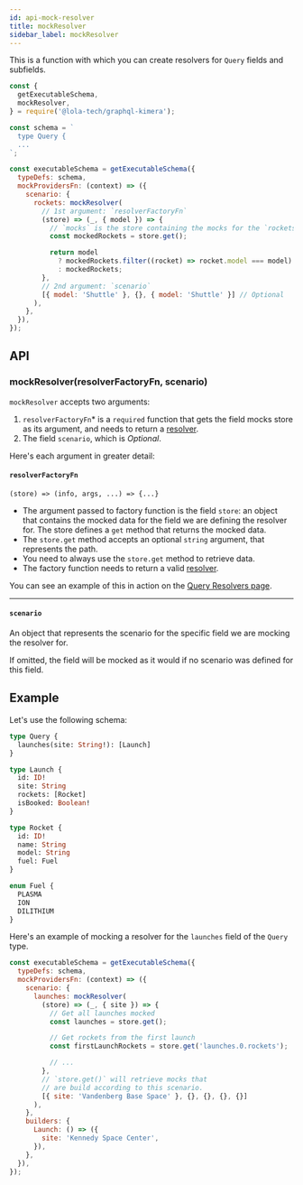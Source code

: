 ```yaml
---
id: api-mock-resolver
title: mockResolver
sidebar_label: mockResolver
---
```


This is a function with which you can create resolvers for `Query` fields and subfields.

```js {3,15-28}
const {
  getExecutableSchema,
  mockResolver,
} = require('@lola-tech/graphql-kimera');

const schema = `
  type Query {
  ...
`;

const executableSchema = getExecutableSchema({
  typeDefs: schema,
  mockProvidersFn: (context) => ({
    scenario: {
      rockets: mockResolver(
        // 1st argument: `resolverFactoryFn`
        (store) => (_, { model }) => {
          // `mocks` is the store containing the mocks for the `rockets` field.
          const mockedRockets = store.get();

          return model
            ? mockedRockets.filter((rocket) => rocket.model === model)
            : mockedRockets;
        },
        // 2nd argument: `scenario`
        [{ model: 'Shuttle' }, {}, { model: 'Shuttle' }] // Optional
      ),
    },
  }),
});
```

## API

### mockResolver(resolverFactoryFn, scenario)

`mockResolver` accepts two arguments:

1. `resolverFactoryFn`\* is a `required` function that gets the field mocks store as its argument, and needs to return a [resolver](/graphql-kimera/docs/glossary#resolver).
2. The field `scenario`, which is _Optional_.

Here's each argument in greater detail:

#### `resolverFactoryFn`

`(store) => (info, args, ...) => {...}`

- The argument passed to factory function is the field `store`: an object that contains the mocked data for the field we are defining the resolver for. The store defines a `get` method that returns the mocked data.
- The `store.get` method accepts an optional `string` argument, that represents the path.
- You need to always use the `store.get` method to retrieve data.
- The factory function needs to return a valid [resolver](/graphql-kimera/docs/glossary#resolver).

You can see an example of this in action on the [Query Resolvers page](/graphql-kimera/docs/query-resolvers#mockresolver-examples).

---

#### `scenario`

An object that represents the scenario for the specific field we are mocking the resolver for.

If omitted, the field will be mocked as it would if no scenario was defined for this field.

## Example

Let's use the following schema:

```graphql
type Query {
  launches(site: String!): [Launch]
}

type Launch {
  id: ID!
  site: String
  rockets: [Rocket]
  isBooked: Boolean!
}

type Rocket {
  id: ID!
  name: String
  model: String
  fuel: Fuel
}

enum Fuel {
  PLASMA
  ION
  DILITHIUM
}
```

Here's an example of mocking a resolver for the `launches` field of the `Query` type.

```js
const executableSchema = getExecutableSchema({
  typeDefs: schema,
  mockProvidersFn: (context) => ({
    scenario: {
      launches: mockResolver(
        (store) => (_, { site }) => {
          // Get all launches mocked
          const launches = store.get();

          // Get rockets from the first launch
          const firstLaunchRockets = store.get('launches.0.rockets');

          // ...
        },
        // `store.get()` will retrieve mocks that
        // are build according to this scenario.
        [{ site: 'Vandenberg Base Space' }, {}, {}, {}, {}]
      ),
    },
    builders: {
      Launch: () => ({
        site: 'Kennedy Space Center',
      }),
    },
  }),
});
```
